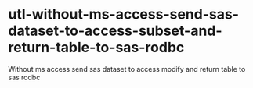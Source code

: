 # utl-without-ms-access-send-sas-dataset-to-access-subset-and-return-table-to-sas-rodbc
Without ms access send sas dataset to access modify and return table to sas rodbc
